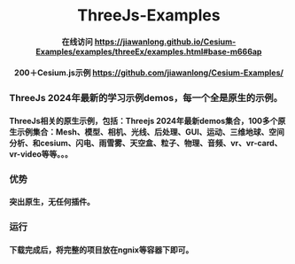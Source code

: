 <h1 align="center">ThreeJs-Examples</h1>

<h4 align="center">在线访问 <a target="_blank" href="https://jiawanlong.github.io/Cesium-Examples/examples/threeEx/examples.html#base-m666ap">https://jiawanlong.github.io/Cesium-Examples/examples/threeEx/examples.html#base-m666ap</a> </h4>
<h4 align="center">200＋Cesium.js示例 <a target="_blank" href="https://github.com/jiawanlong/Cesium-Examples/">https://github.com/jiawanlong/Cesium-Examples/</a> </h4>


### ThreeJs 2024年最新的学习示例demos，每一个全是原生的示例。

####  ThreeJs相关的原生示例，包括：Threejs 2024年最新demos集合，100多个原生示例集合：Mesh、模型、相机、光线、后处理、GUI、运动、三维地球、空间分析、和cesium、闪电、雨雪雾、天空盒、粒子、物理、音频、vr、vr-card、vr-video等等。。。

### 优势
#### 突出原生，无任何插件。

### 运行
#### 下载完成后，将完整的项目放在ngnix等容器下即可。

